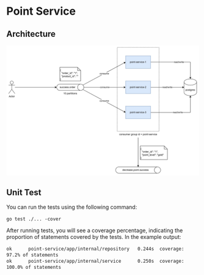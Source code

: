 # Point Service

## Architecture
![archiecture](docs/arch.jpg)

## Unit Test
You can run the tests using the following command:
```
go test ./... -cover
```

After running tests, you will see a coverage percentage, indicating the proportion of statements covered by the tests. In the example output:

```
ok      point-service/app/internal/repository   0.244s  coverage: 97.2% of statements
ok      point-service/app/internal/service      0.250s  coverage: 100.0% of statements
```
